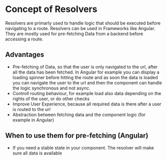 # Concept of Resolvers

Resolvers are primarly used to handle logic that should be executed before navigating to a route.
Resolvers can be used in Frameworks like Angular.
They are mostly used for pre-fetching Data from a backend before accessing a route.

## Advantages 

- Pre-fetching of Data, so that the user is only navigated to the url, after all the data has been fetched.
  In Angular for example you can display a loading spinner before hitting the route and as soon the data is loaded 
  you can navigate the user to the url and then the component can handle the logic synchronous and not async.
- Controll routing behaviour, for example load also data depending on the rights of the user, or do other checks
- Improve User Experience, because all required data is there after a user is routed to the url
- Abstraction between fetching data and the component logic (for example in Angular)

## When to use them for pre-fetching (Angular)
- If you need a stable state in your component. The resolver will make sure all data is available